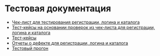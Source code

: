 # Тестовая документация
- [Чек-лист для тестирования регистрации, логина и каталога](https://docs.google.com/spreadsheets/d/1cvYoXGlL7oIZ0cuk_lr1fctD4FMtpTd0DKWX5GLSDaM/edit?usp=sharing)
- [Тест-кейсы на основании проверок из чек-листа для регистрации, логина и каталога](https://app.qase.io/project/G101?previewMode=side&suite=60&tab=properties#:~:text=Create%20quick%20test-,Testing,-Documentation%20Kristina%20Svirid)
- [Тест-кейсы](https://github.com/kris-svii/docs/blob/main/G101-2025-09-07.pdf)
- [Отчеты о дефекте для регистрации, логина и каталога](https://github.com/kris-svii/docs/blob/main/Issues%20(2).xlsx)
- [Тестовый прогон](https://github.com/kris-svii/docs/blob/main/G101-Express%2Brun%2B2025_09_08%20(1).pdf)

